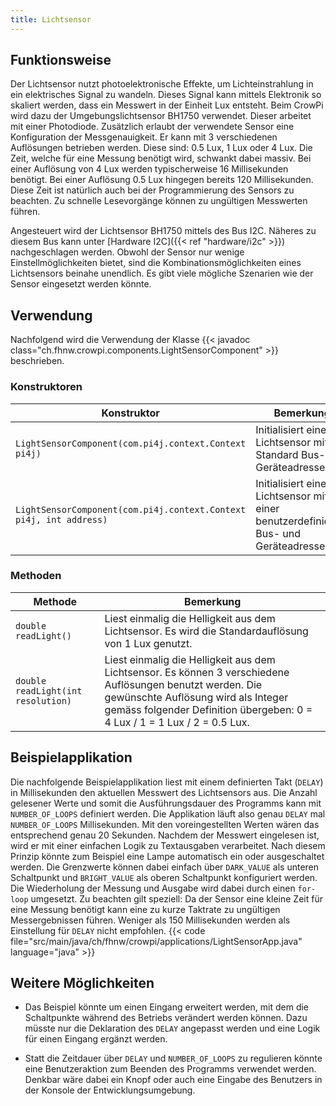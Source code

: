 ```yaml
---
title: Lichtsensor
---
```


## Funktionsweise
Der Lichtsensor nutzt photoelektronische Effekte, um Lichteinstrahlung in ein elektrisches Signal zu wandeln. Dieses Signal kann mittels Elektronik so skaliert werden, dass ein Messwert 
in der Einheit Lux entsteht. Beim CrowPi wird dazu der Umgebungslichtsensor BH1750 verwendet. Dieser arbeitet mit einer Photodiode. Zusätzlich erlaubt der verwendete Sensor eine Konfiguration 
der Messgenauigkeit. Er kann mit 3 verschiedenen Auflösungen betrieben werden. Diese sind: 0.5 Lux, 1 Lux oder 4 Lux. Die Zeit, welche für eine Messung benötigt wird, schwankt dabei massiv. Bei einer Auflösung von 4 Lux werden 
typischerweise 16 Millisekunden benötigt. Bei einer Auflösung 0.5 Lux hingegen bereits 120 Millisekunden. Diese Zeit ist natürlich auch bei der Programmierung des Sensors zu beachten. Zu schnelle
Lesevorgänge können zu ungültigen Messwerten führen.

Angesteuert wird der Lichtsensor BH1750 mittels des Bus I2C. Näheres zu diesem Bus kann unter [Hardware I2C]({{< ref "hardware/i2c" >}}) nachgeschlagen werden. Obwohl der Sensor nur wenige 
Einstellmöglichkeiten bietet, sind die Kombinationsmöglichkeiten eines Lichtsensors beinahe unendlich. Es gibt viele mögliche Szenarien wie der Sensor eingesetzt werden könnte.


## Verwendung

Nachfolgend wird die Verwendung der Klasse {{< javadoc class="ch.fhnw.crowpi.components.LightSensorComponent" >}} beschrieben.

### Konstruktoren

| Konstruktor | Bemerkung |
| --- | --- |
| `LightSensorComponent(com.pi4j.context.Context pi4j)` | Initialisiert einen Lichtsensor mit der Standard Bus- und Geräteadresse. |
| `LightSensorComponent(com.pi4j.context.Context pi4j, int address)` | Initialisiert einen Lichtsensor mit einer benutzerdefinierten Bus- und Geräteadresse. |

### Methoden
| Methode | Bemerkung |
| --- | --- |
| `double readLight()` | Liest einmalig die Helligkeit aus dem Lichtsensor. Es wird die Standardauflösung von 1 Lux genutzt.
| `double readLight(int resolution)` | Liest einmalig die Helligkeit aus dem Lichtsensor. Es können 3 verschiedene Auflösungen benutzt werden. Die gewünschte Auflösung wird als Integer gemäss folgender Definition übergeben: 0 = 4 Lux / 1 = 1 Lux / 2 = 0.5 Lux.  |

## Beispielapplikation

Die nachfolgende Beispielapplikation liest mit einem definierten Takt (`DELAY`) in Millisekunden den aktuellen Messwert des Lichtsensors aus. Die Anzahl
gelesener Werte und somit die Ausführungsdauer des Programms kann mit `NUMBER_OF_LOOPS` definiert werden. Die Applikation läuft also genau
`DELAY` mal `NUMBER_OF_LOOPS` Millisekunden. Mit den voreingestellten Werten wären das entsprechend genau 20 Sekunden. 
Nachdem der Messwert eingelesen ist, wird er mit einer einfachen Logik zu Textausgaben verarbeitet. Nach diesem Prinzip könnte zum Beispiel eine Lampe 
automatisch ein oder ausgeschaltet werden. Die Grenzwerte können dabei einfach über `DARK_VALUE` als unteren Schaltpunkt und `BRIGHT_VALUE` als oberen Schaltpunkt konfiguriert werden.
Die Wiederholung der Messung und Ausgabe wird dabei durch einen `for-loop` umgesetzt. Zu beachten gilt speziell: Da der Sensor eine kleine Zeit für eine Messung benötigt
kann eine zu kurze Taktrate zu ungültigen Messergebnissen führen. Weniger als 150 Millisekunden werden als Einstellung für `DELAY` nicht empfohlen.
{{< code file="src/main/java/ch/fhnw/crowpi/applications/LightSensorApp.java" language="java" >}}

## Weitere Möglichkeiten

- Das Beispiel könnte um einen Eingang erweitert werden, mit dem die Schaltpunkte während des Betriebs verändert werden können. Dazu müsste nur die Deklaration des `DELAY` 
angepasst werden und eine Logik für einen Eingang ergänzt werden. 

- Statt die Zeitdauer über `DELAY` und `NUMBER_OF_LOOPS` zu regulieren könnte eine Benutzeraktion zum Beenden des Programms verwendet werden. Denkbar wäre dabei ein Knopf oder auch eine
Eingabe des Benutzers in der Konsole der Entwicklungsumgebung.
